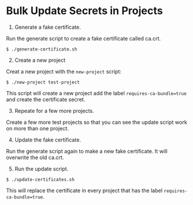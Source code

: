 # Bulk Update Secrets in Projects

1.  Generate a fake certificate.

Run the generate script to create a fake certificate called ca.crt.

```
$ ./generate-certificate.sh
```

2. Create a new project

Creat a new project with the `new-project` script:
```
$ ./new-project test-project
```

This script will create a new project add the label `requires-ca-bundle=true` and create the certificate secret.

3. Repeate for a few more projects.

Create a few more test projects so that you can see the update script work on more than one project.

4. Update the fake certificate.

Run the generate script again to make a new fake certificate.  It will overwrite the old ca.crt.

5. Run the update script.

```
$ ./update-certificates.sh
```

This will replace the certificate in every project that has the label `requires-ca-bundle=true`.

